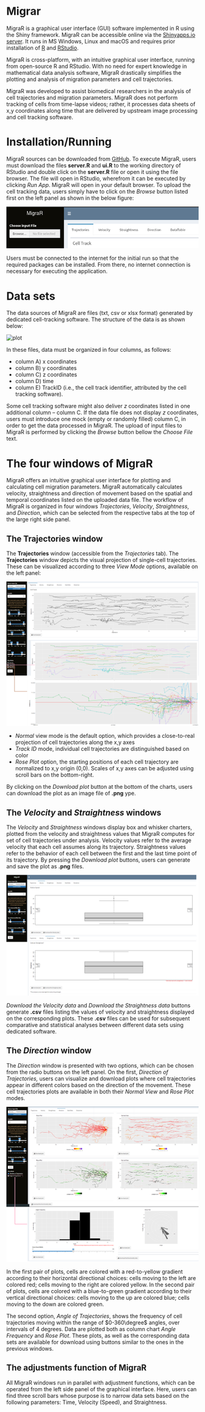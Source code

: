 
# Migrar

MigraR is a graphical user interface (GUI) software  implemented in R using the Shiny framework. MigraR can be accessible online via the [Shinyapps.io server](https://nirbhaya-shaji.shinyapps.io/migrar/). It runs in MS Windows, Linux and macOS and requires prior installation of [R](https://www.r-project.org/) and [RStudio](https://www.rstudio.com/products/rstudio/download/). 

MigraR is cross-platform, with an intuitive graphical user interface, running from open-source R and RStudio. With no need for expert knowledge in mathematical data analysis software, MigraR drastically simplifies the plotting and analysis of migration parameters and cell trajectories. 

MigraR was developed to assist biomedical researchers in the analysis of cell trajectories and migration parameters. MigraR does not perform tracking of cells from time-lapse videos; rather, it processes data sheets of x,y coordinates along time that are delivered by upstream image processing and cell tracking software.

# Installation/Running

MigraR sources can be downloaded from [GitHub](https://github.com/nirbhayashaji/MigraR.git). To execute MigraR, users must download the files **server.R** and **ui.R** to the working directory of RStudio and double click on the **server.R** file or open it using the file browser. The file will open in RStudio, wherefrom it can be executed by clicking _Run App_. MigraR will open in your default browser. To upload the cell tracking data, users simply have to click on the _Browse_ button listed first on the left panel as shown in the below figure:

![plot](https://github.com/nirbhayashaji/MigraR/blob/main/images/Browse.png)

Users must be connected to the internet for the initial run so that the required packages can be installed. From there, no internet connection is necessary for executing the application.

# Data sets

The data sources of MigraR are files (txt, csv or xlsx format) generated by dedicated cell-tracking software. The structure of the data is as shown below:

![plot](https://github.com/nirbhayashaji/MigraR/blob/main/images/DataStructure.png)

In these files, data must be organized in four columns, as follows:
- column A) x coordinates
- column B) y coordinates
- column C) z coordinates
- column D) time
- column E) TrackID (i.e., the cell track identifier, attributed by the cell tracking software). 


Some cell tracking software might also deliver $z$ coordinates listed in one additional column – column C. If the data file does not display $z$ coordinates, users must introduce one mock (empty or randomly filled) column C, in order to get the data processed in MigraR. The upload of input files to MigraR is performed by clicking the _Browse_ button bellow the _Choose File_ text. 

# The four windows of MigraR
MigraR offers an intuitive graphical user interface for plotting and calculating cell migration parameters. MigraR automatically calculates velocity, straightness and direction of movement based on the spatial and temporal coordinates listed on the uploaded data file. The workflow of MigraR is organized in four windows _Trajectories_, _Velocity_, _Straightness_, and _Direction_, which can be selected from the respective tabs at the top of the large right side panel.

## The **Trajectories** window
The **Trajectories** window (accessible from the _Trajectories_ tab). The **Trajectories** window depicts the visual projection of single-cell trajectories. These can be visualized according to three _View Mode_ options, available on the left panel:

![plot](https://github.com/nirbhayashaji/MigraR/blob/main/images/Trajectories.png)

- _Normal_ view mode is the default option, which provides a close-to-real projection of cell trajectories along the x,y axes
- _Track ID_ mode, individual cell trajectories are distinguished based on color
- _Rose Plot_ option, the starting positions of each cell trajectory are normalized to x,y origin (0,0). Scales of x,y axes can be adjusted using scroll bars on the bottom-right.

By clicking on the _Download plot_ button at the bottom of the charts, users can download the plot as an image file of **.png** ype.

## The _Velocity_ and _Straightness_ windows

The _Velocity_ and _Straightness_ windows display box and whisker charters, plotted from the velocity and straightness values that MigraR computes for set of cell trajectories under analysis. Velocity values refer to the average velocity that each cell assumes along its trajectory. Straightness values refer to the behavior of each cell between the first and the last time point of its trajectory. By pressing the _Download plot_ buttons, users can generate and save the plot as **.png** files.

![plot](https://github.com/nirbhayashaji/MigraR/blob/main/images/VelocityStraightness.png)

_Download the Velocity data_ and _Download the Straightness data_ buttons generate **.csv** files listing the values of velocity and straightness displayed on the corresponding plots. These **.csv** files can be used for subsequent comparative and statistical analyses between different data sets using dedicated software.

## The _Direction_ window

The _Direction_ window is presented with two options, which can be chosen from the radio buttons on the left panel. On the first, _Direction of Trajectories,_ users can visualize and download plots where cell trajectories appear in different colors based on the direction of the movement. These cell trajectories plots are available in both their _Normal View_ and _Rose Plot_ modes. 

![plot](https://github.com/nirbhayashaji/MigraR/blob/main/images/Directions.png)


In the first pair of plots, cells are colored with a red-to-yellow gradient according to their horizontal directional choices: cells moving to the left are colored red; cells moving to the right are colored yellow. In the second pair of plots, cells are colored with a blue-to-green gradient according to their vertical directional choices: cells moving to the up are colored blue; cells moving to the down are colored green. 

The second option, _Angle of Trajectories_, shows the frequency of cell trajectories moving within the range of  $0-360\degree$ angles, over intervals of 4 degrees. Data are plotted both as column chart _Angle Frequency_ and _Rose Plot_. These plots, as well as the corresponding data sets are available for download using buttons similar to the ones in the previous windows. 


## The adjustments function of MigraR

All MigraR windows run in parallel with adjustment functions, which can be operated from the left side panel of the graphical interface. Here, users can find three scroll bars whose purpose is to narrow data sets based on the following parameters: Time, Velocity (Speed), and Straightness.

